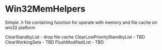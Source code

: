 # Win32MemHelpers
Simple .h file containing function for operate with memory and file cache on win32 platform

ClearStandbyList - drop file cache
ClearLowPriorityStandbyList - TBD
ClearWorkingSets - TBD
FlushModifiedList - TBD

